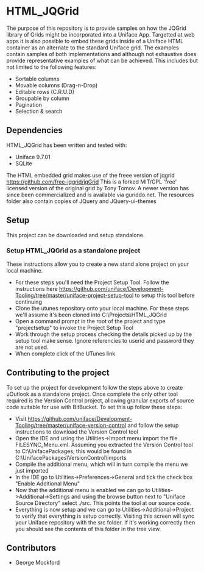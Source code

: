 # HTML_JQGrid #

The purpose of this repository is to provide samples on how the JQGrid library of Grids might be incorporated into a Uniface App. Targetted at web apps it is also possible to embed
these grids inside of a Uniface HTML container as an alternate to the standard Uniface grid. The examples contain samples of both implementations and although not exhaustive
does provide representative examples of what can be achieved.
This includes but not limited to the following features:

 * Sortable columns
 * Movable columns (Drag-n-Drop)
 * Editable rows (C.R.U.D)
 * Groupable by column
 * Pagination
 * Selection & search
 


## Dependencies ##

HTML_JQGrid has been written and tested with:

 * Uniface 9.7.01
 * SQLite
 

The HTML embedded grid makes use of the freee version of jqgrid  https://github.com/free-jqgrid/jqGrid
This is a forked MIT/GPL 'free' licensed version of the original grid by Tony Tomov. A newer version has since been commercialized and is available via guriddo.net.
The resources folder also contain copies of JQuery and JQuery-ui-themes

## Setup ##

This project can be downloaded and setup standalone.

### Setup HTML_JQGrid as a standalone project ###
These instructions allow you to create a new stand alone project on your local machine.

 * For these steps you'll need the Project Setup Tool. Follow the instructions here https://github.com/uniface/Development-Tooling/tree/master/uniface-project-setup-tool to setup this tool before continuing
 * Clone the utunes repository onto your local machine. For these steps we'll assume it's been cloned into C:\Projects\HTML_JQGrid
 * Open a command prompt in the root of the project and type "projectsetup" to invoke the Project Setup Tool
 * Work through the setup process checking the details picked up by the setup tool make sense. Ignore referencies to userid and password they are not used.
 * When complete click of the UTunes link
 
## Contributing to the project ##

To set up the project for development follow the steps above to create uOutlook as a standalone project. Once complete the only other tool required is the Version Control project, allowing granular exports of source code suitable for use with BitBucket. To set this up follow these steps:

 * Visit https://github.com/uniface/Development-Tooling/tree/master/uniface-version-control and follow the setup instructions to download the Version Control tool
 * Open the IDE and using the Utilities->Import menu import the file FILESYNC_Menu.xml. Assuming you extracted the Version Control tool to C:\\UnifacePackages, this would be found in C:\\UnifacePackages\\VersionControl\\imports
 * Compile the additional menu, which will in turn compile the menu we just imported
 * In the IDE go to Utilities->Preferences->General and tick the check box "Enable Additional Menu"
 * Now that the additional menu is enabled we can go to Utilities->Additional->Settings and using the browse button next to "Uniface Source Directory" select ./src. This points the tool at our source code.
 * Everything is now setup and we can go to Utilities->Additional->Project to verify that everything is setup correctly. Visiting this screen will sync your Uniface repository with the src folder. If it's working correctly then you should see the contents of this folder in the tree view.

## Contributors ##

* George Mockford
